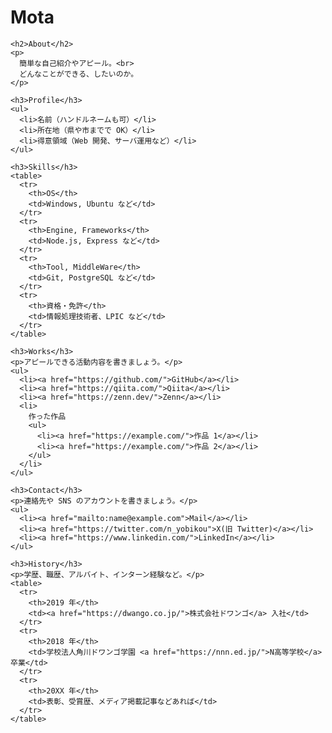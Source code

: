 <!DOCTYPE html>
<html lang="ja">
  <head>
    <meta charset="utf-8">
    <meta name="viewport" content="width=device-width, initial-scale=1">
    <title>Motaのポートフォリオ</title>
  </head>
  <body>
    <h1>Mota</h1>

    <h2>About</h2>
    <p>
      簡単な自己紹介やアピール。<br>
      どんなことができる、したいのか。
    </p>

    <h3>Profile</h3>
    <ul>
      <li>名前（ハンドルネームも可）</li>
      <li>所在地（県や市までで OK）</li>
      <li>得意領域（Web 開発、サーバ運用など）</li>
    </ul>

    <h3>Skills</h3>
    <table>
      <tr>
        <th>OS</th>
        <td>Windows, Ubuntu など</td>
      </tr>
      <tr>
        <th>Engine, Frameworks</th>
        <td>Node.js, Express など</td>
      </tr>
      <tr>
        <th>Tool, MiddleWare</th>
        <td>Git, PostgreSQL など</td>
      </tr>
      <tr>
        <th>資格・免許</th>
        <td>情報処理技術者、LPIC など</td>
      </tr>
    </table>

    <h3>Works</h3>
    <p>アピールできる活動内容を書きましょう。</p>
    <ul>
      <li><a href="https://github.com/">GitHub</a></li>
      <li><a href="https://qiita.com/">Qiita</a></li>
      <li><a href="https://zenn.dev/">Zenn</a></li>
      <li>
        作った作品
        <ul>
          <li><a href="https://example.com/">作品 1</a></li>
          <li><a href="https://example.com/">作品 2</a></li>
        </ul>
      </li>
    </ul>

    <h3>Contact</h3>
    <p>連絡先や SNS のアカウントを書きましょう。</p>
    <ul>
      <li><a href="mailto:name@example.com">Mail</a></li>
      <li><a href="https://twitter.com/n_yobikou">X(旧 Twitter)</a></li>
      <li><a href="https://www.linkedin.com/">LinkedIn</a></li>
    </ul>

    <h3>History</h3>
    <p>学歴、職歴、アルバイト、インターン経験など。</p>
    <table>
      <tr>
        <th>2019 年</th>
        <td><a href="https://dwango.co.jp/">株式会社ドワンゴ</a> 入社</td>
      </tr>
      <tr>
        <th>2018 年</th>
        <td>学校法人角川ドワンゴ学園 <a href="https://nnn.ed.jp/">N高等学校</a> 卒業</td>
      </tr>
      <tr>
        <th>20XX 年</th>
        <td>表彰、受賞歴、メディア掲載記事などあれば</td>
      </tr>
    </table>
  </body>
</html>
